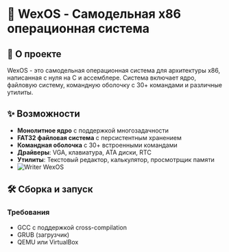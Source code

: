 # 🚀 WexOS - Самодельная x86 операционная система

## 📖 О проекте

WexOS - это самодельная операционная система для архитектуры x86, написанная с нуля на C и ассемблере. Система включает ядро, файловую систему, командную оболочку с 30+ командами и различные утилиты.

## ✨ Возможности

- **Монолитное ядро** с поддержкой многозадачности
- **FAT32 файловая система** с персистентным хранением
- **Командная оболочка** с 30+ встроенными командами
- **Драйверы**: VGA, клавиатура, ATA диски, RTC
- **Утилиты**: Текстовый редактор, калькулятор, просмотрщик памяти
- ![Writer WexOS](screen/1.png)

## 🛠️ Сборка и запуск

### Требования
- GCC с поддержкой cross-compilation
- GRUB (загрузчик)
- QEMU или VirtualBox



